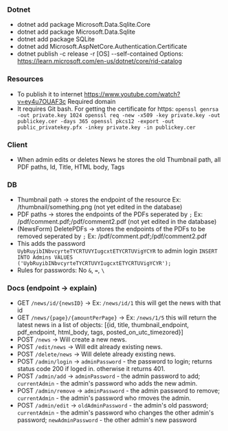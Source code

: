 ﻿### Dotnet
- dotnet add package Microsoft.Data.Sqlite.Core
- dotnet add package Microsoft.Data.Sqlite
- dotnet add package SQLite
- dotnet add Microsoft.AspNetCore.Authentication.Certificate
- dotnet publish -c release -r [OS] --self-contained
 Options: https://learn.microsoft.com/en-us/dotnet/core/rid-catalog

### Resources
- To publish it to internet https://www.youtube.com/watch?v=ey4u7OUAF3c  Required domain
- It requires Git bash. For getting the certificate for https: `openssl genrsa -out private.key 1024
openssl req -new -x509 -key private.key -out publickey.cer -days 365
openssl pkcs12 -export -out public_privatekey.pfx -inkey private.key -in publickey.cer`


### Client
- When admin edits or deletes News he stores the old Thumbnail path, all PDF paths, Id, Title, HTML body, Tags

### DB
- Thumbnail path -> stores the endpoint of the resource Ex: /thumbnail/something.png (not yet edited in the database)
- PDF paths -> stores the endpoints of the PDFs seperated by `;` Ex: /pdf/comment.pdf;/pdf/comment2.pdf (not yet edited in the database)
- (NewsForm) DeletePDFs -> stores the endpoints of the PDFs to be removed seperated by `;` Ex: /pdf/comment.pdf;/pdf/comment2.pdf
- This adds the password `UybRuyibINbvcyrteTYCRTUVYIugcxtETYCRTUVigYCYR` to admin login `INSERT INTO Admins VALUES ('UybRuyibINbvcyrteTYCRTUVYIugcxtETYCRTUVigYCYR');`
- Rules for passwords: No `&`, `=`, `\`

### Docs (endpoint -> explain)
- GET `/news/id/{newsID}` -> Ex: `/news/id/1` this will get the news with that id
- GET `/news/{page}/{amountPerPage}` -> Ex: `/news/1/5` this will return the latest news in a list of objects: [{id, title, thumbnail_endpoint, pdf_endpoint, html_body, tags, posted_on_utc_timezored}]
- POST `/news` -> Will create a new news.
- POST `/edit/news` -> Will edit already existing news.
- POST `/delete/news` -> Will delete already existing news.
- POST `/admin/login` -> `adminPassword` - the password to login; returns status code 200 if loged in. otherwise it returns 401.
- POST `/admin/add` -> `adminPassword` - the admin password to add; `currentAdmin` - the admin's password who adds the new admin.
- POST `/admin/remove` -> `adminPassword` - the admin password to remove; `currentAdmin` - the admin's password who rmoves the admin.
- POST `/admin/edit` -> `oldAdminPassword` - the admin's old password; `currentAdmin` - the admin's password who changes the other admin's password; `newAdminPassword` - the other admin's new password